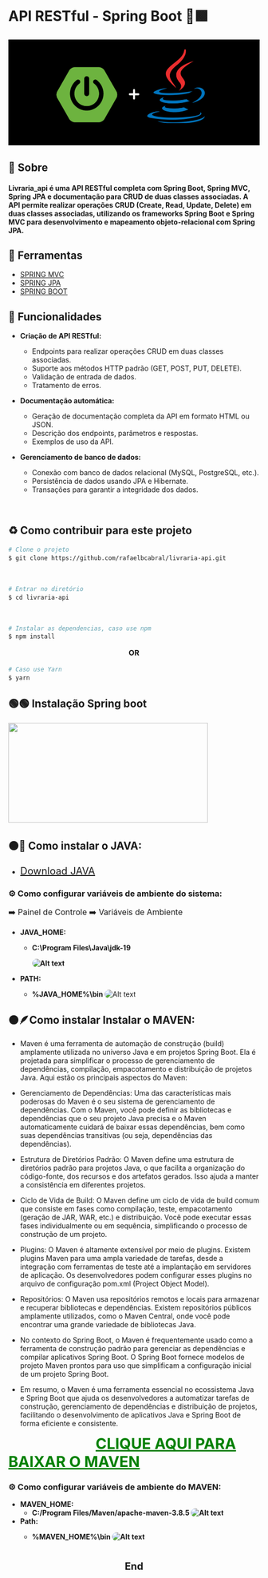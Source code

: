 #  API RESTful - Spring Boot 🏹🟩

<img src="icon.png"  style="text-align: center">

## 📗 Sobre

#### Livraria_api é uma API RESTful completa com Spring Boot, Spring MVC, Spring JPA e documentação para CRUD de duas classes associadas. A API permite realizar operações CRUD (Create, Read, Update, Delete) em duas classes associadas, utilizando os frameworks Spring Boot e Spring MVC para desenvolvimento e mapeamento objeto-relacional com Spring JPA.


## 🔨 Ferramentas

- [SPRING MVC](https://spring.io/guides/gs/serving-web-content)
- [SPRING JPA](https://spring.io/projects/spring-data-jpa)
- [SPRING BOOT](https://spring.io/projects/spring-boot)

## 🔦  Funcionalidades



- **Criação de API RESTful:**
  - Endpoints para realizar operações CRUD em duas classes associadas.
  - Suporte aos métodos HTTP padrão (GET, POST, PUT, DELETE).
  - Validação de entrada de dados.
  - Tratamento de erros.

- **Documentação automática:**
  - Geração de documentação completa da API em formato HTML ou JSON.
  - Descrição dos endpoints, parâmetros e respostas.
  - Exemplos de uso da API.

- **Gerenciamento de banco de dados:**
  - Conexão com banco de dados relacional (MySQL, PostgreSQL, etc.).
  - Persistência de dados usando JPA e Hibernate.
  - Transações para garantir a integridade dos dados.
<br>

## ♻️ Como contribuir para este projeto

```bash
# Clone o projeto
$ git clone https://github.com/rafaelbcabral/livraria-api.git
````
<br>

````bash
# Entrar no diretório
$ cd livraria-api
````
<br>

````bash
# Instalar as dependencias, caso use npm
$ npm install
````

<p style="text-align: center; font-size: 15px; "><b>OR</b></p>

````bash
# Caso use Yarn
$ yarn
````




















## 🟢🟢 Instalação Spring boot 

<img src="spring-boot-logo.png" width="400px" height="200px" style="text-align: center">

## 🟠🔵 Como instalar o JAVA:

- <a href="https://www.java.com/pt-BR/download/" style="font-size: 20px">Download JAVA</a>

### ⚙️ Como configurar variáveis de ambiente do sistema:

  <p  style="font-size: 16px"> ➡️ Painel de Controle ➡️ Variáveis de Ambiente </p>

  - <b>JAVA_HOME:

    - C:\Program Files\Java\jdk-19
    
      <img src="image-1.png" alt="Alt text" style="border-radius: 40px;">



  - PATH:
    - %JAVA_HOME%\bin </b>
      <img src="image.png" alt="Alt text" style="border-radius: 40px;">


## 🟠🪶Como instalar Instalar o MAVEN:

- Maven é uma ferramenta de automação de construção (build) amplamente utilizada no universo Java e em projetos Spring Boot. Ela é projetada para simplificar o processo de gerenciamento de dependências, compilação, empacotamento e distribuição de projetos Java. Aqui estão os principais aspectos do Maven:

- Gerenciamento de Dependências: Uma das características mais poderosas do Maven é o seu sistema de gerenciamento de dependências. Com o Maven, você pode definir as bibliotecas e dependências que o seu projeto Java precisa e o Maven automaticamente cuidará de baixar essas dependências, bem como suas dependências transitivas (ou seja, dependências das dependências).

- Estrutura de Diretórios Padrão: O Maven define uma estrutura de diretórios padrão para projetos Java, o que facilita a organização do código-fonte, dos recursos e dos artefatos gerados. Isso ajuda a manter a consistência em diferentes projetos.

- Ciclo de Vida de Build: O Maven define um ciclo de vida de build comum que consiste em fases como compilação, teste, empacotamento (geração de JAR, WAR, etc.) e distribuição. Você pode executar essas fases individualmente ou em sequência, simplificando o processo de construção de um projeto.

- Plugins: O Maven é altamente extensível por meio de plugins. Existem plugins Maven para uma ampla variedade de tarefas, desde a integração com ferramentas de teste até a implantação em servidores de aplicação. Os desenvolvedores podem configurar esses plugins no arquivo de configuração pom.xml (Project Object Model).

- Repositórios: O Maven usa repositórios remotos e locais para armazenar e recuperar bibliotecas e dependências. Existem repositórios públicos amplamente utilizados, como o Maven Central, onde você pode encontrar uma grande variedade de bibliotecas Java.

- No contexto do Spring Boot, o Maven é frequentemente usado como a ferramenta de construção padrão para gerenciar as dependências e compilar aplicativos Spring Boot. O Spring Boot fornece modelos de projeto Maven prontos para uso que simplificam a configuração inicial de um projeto Spring Boot.

- Em resumo, o Maven é uma ferramenta essencial no ecossistema Java e Spring Boot que ajuda os desenvolvedores a automatizar tarefas de construção, gerenciamento de dependências e distribuição de projetos, facilitando o desenvolvimento de aplicativos Java e Spring Boot de forma eficiente e consistente.


<a href="https://maven.apache.org/download.cgi" style="font-size: 30px; margin-left: 175px; color: green"><b>CLIQUE AQUI PARA BAIXAR O MAVEN</a>
<br>
### ⚙️ Como configurar variáveis de ambiente do MAVEN:
  - MAVEN_HOME:
    - C:/Program Files/Maven/apache-maven-3.8.5
      <img src="image-1.png" alt="Alt text" style="border-radius: 40px;">
  - Path:
    - %MAVEN_HOME%\bin
      <img src="image.png" alt="Alt text" style="border-radius: 40px;">

      <h1></h1>

<p style="text-align: center; font-weight: bold; font-size: 20px">End</p>